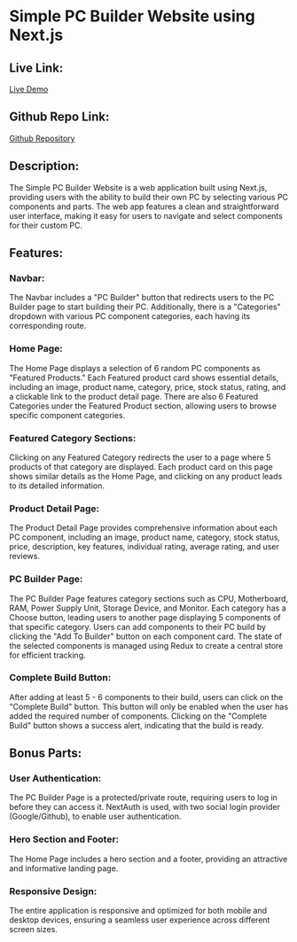 # Simple PC Builder Website using Next.js

## Live Link:

[Live Demo](https://pc-build-rosy.vercel.app/)

## Github Repo Link:

[Github Repository](https://github.com/ShuvoProgram/Pc_Build_frontend)

## Description:

The Simple PC Builder Website is a web application built using Next.js, providing users with the ability to build their own PC by selecting various PC components and parts. The web app features a clean and straightforward user interface, making it easy for users to navigate and select components for their custom PC.

## Features:

### Navbar:

The Navbar includes a "PC Builder" button that redirects users to the PC Builder page to start building their PC. Additionally, there is a "Categories" dropdown with various PC component categories, each having its corresponding route.

### Home Page:

The Home Page displays a selection of 6 random PC components as "Featured Products." Each Featured product card shows essential details, including an image, product name, category, price, stock status, rating, and a clickable link to the product detail page. There are also 6 Featured Categories under the Featured Product section, allowing users to browse specific component categories.

### Featured Category Sections:

Clicking on any Featured Category redirects the user to a page where 5 products of that category are displayed. Each product card on this page shows similar details as the Home Page, and clicking on any product leads to its detailed information.

### Product Detail Page:

The Product Detail Page provides comprehensive information about each PC component, including an image, product name, category, stock status, price, description, key features, individual rating, average rating, and user reviews.

### PC Builder Page:

The PC Builder Page features category sections such as CPU, Motherboard, RAM, Power Supply Unit, Storage Device, and Monitor. Each category has a Choose button, leading users to another page displaying 5 components of that specific category. Users can add components to their PC build by clicking the "Add To Builder" button on each component card. The state of the selected components is managed using Redux to create a central store for efficient tracking.

### Complete Build Button:

After adding at least 5 - 6 components to their build, users can click on the "Complete Build" button. This button will only be enabled when the user has added the required number of components. Clicking on the "Complete Build" button shows a success alert, indicating that the build is ready.

## Bonus Parts:

### User Authentication:

The PC Builder Page is a protected/private route, requiring users to log in before they can access it. NextAuth is used, with two social login provider (Google/Github), to enable user authentication.

### Hero Section and Footer:

The Home Page includes a hero section and a footer, providing an attractive and informative landing page.

### Responsive Design:

The entire application is responsive and optimized for both mobile and desktop devices, ensuring a seamless user experience across different screen sizes.
